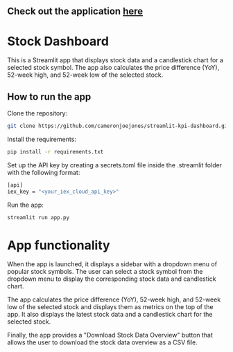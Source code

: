 ## Check out the application [here](https://stocksapi.streamlit.app/)

# Stock Dashboard
This is a Streamlit app that displays stock data and a candlestick chart for a selected stock symbol. The app also calculates the price difference (YoY), 52-week high, and 52-week low of the selected stock.

## How to run the app
Clone the repository:
```bash
git clone https://github.com/cameronjoejones/streamlit-kpi-dashboard.git
```
Install the requirements:
```bash
pip install -r requirements.txt

```

Set up the API key by creating a secrets.toml file inside the .streamlit folder with the following format:
```bash
[api]
iex_key = "<your_iex_cloud_api_key>"
```

Run the app:
```bash
streamlit run app.py
```


# App functionality
When the app is launched, it displays a sidebar with a dropdown menu of popular stock symbols. The user can select a stock symbol from the dropdown menu to display the corresponding stock data and candlestick chart.

The app calculates the price difference (YoY), 52-week high, and 52-week low of the selected stock and displays them as metrics on the top of the app. It also displays the latest stock data and a candlestick chart for the selected stock.

Finally, the app provides a "Download Stock Data Overview" button that allows the user to download the stock data overview as a CSV file.
